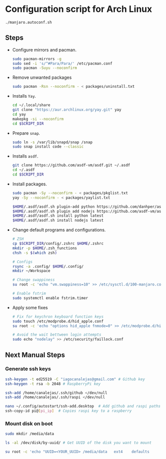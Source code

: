 # Configuration script for Arch Linux
```sh
./manjaro.autoconf.sh
```

## Steps
- Configure mirrors and pacman.
  ```sh
  sudo pacman-mirrors -g
  sudo sed -i 's/^#Para/Para/' /etc/pacman.conf  
  sudo pacman -Suyu --noconfirm
  ```
- Remove unwanted packages
  ```sh
  sudo pacman -Rsn --noconfirm - < packages/uninstall.txt
  ```
- Installs `Yay`.
  ```sh
  cd ~/.local/share
  git clone "https://aur.archlinux.org/yay.git" yay
  cd yay
  makepkg -si --noconfirm
  cd $SCRIPT_DIR
  ```
- Prepare `snap`.
  ```sh
  sudo ln -s /var/lib/snapd/snap /snap
  sudo snap install code --classic
  ```
- Installs `asdf`.
  ```sh
  git clone https://github.com/asdf-vm/asdf.git ~/.asdf
  cd ~/.asdf
  cd $SCRIPT_DIR
  ```
- Install packages.
  ```sh
  sudo pacman -Sy --noconfirm - < packages/pkglist.txt
  yay -Sy --noconfirm - < packages/yaylist.txt

  $HOME/.asdf/asdf.sh plugin-add python https://github.com/danhper/asdf-python.git
  $HOME/.asdf/asdf.sh plugin add nodejs https://github.com/asdf-vm/asdf-nodejs.git
  $HOME/.asdf/asdf.sh install python latest
  $HOME/.asdf/asdf.sh install nodejs latest
  ```
- Change default programs and configurations.
  ```sh
  # ZSH
  cp $SCRIPT_DIR/config/.zshrc $HOME/.zshrc
  mkdir -p $HOME/.zsh_functions
  chsh -s $(which zsh)

  # Configs
  rsync -a .config/ $HOME/.config/
  mkdir ~/Workspace

  # Change swappiness
  su root -c 'echo "vm.swappiness=10" >> /etc/sysctl.d/100-manjaro.conf'

  # Enable fstrim
  sudo systemctl enable fstrim.timer
  ```
- Apply some fixes
  ```sh
  # Fix for keychron keyboard function keys
  sudo touch /etc/modprobe.d/hid_apple.conf
  su root -c 'echo "options hid_apple fnmode=0" >> /etc/modprobe.d/hid_apple.conf'

  # Avoid the wait bettween login attempts
  sudo echo "nodelay" >> /etc/security/faillock.conf
  ```

## Next Manual Steps
### Generate ssh keys
```sh
ssh-keygen -t ed25519 -C "iagocanalejas@gmail.com" # Github key
ssh-keygen -t rsa -b 2048 # RaspberryPi key

ssh-add /home/canalejas/.ssh/github </dev/null
ssh-add /home/canalejas/.ssh/raspi </dev/null

nano ~/.config/autostart/ssh-add.desktop  # Add github and raspi paths in '[ssh keys]' place
ssh-copy-id pi@[pi_ip]  # Copies raspi key to a raspberry
``` 

### Mount disk on boot
```sh
sudo mkdir /media/data

ls -al /dev/disk/by-uuid/ # Get UUID of the disk you want to mount

su root -c 'echo "UUID=<YOUR_UUID> /media/data   ext4    defaults        0       0" >> /etc/fstab'
```